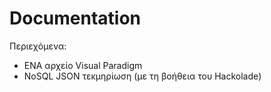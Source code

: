 # Documentation

Περιεχόμενα:

- ΕΝΑ αρχείο Visual Paradigm
- NoSQL JSON τεκμηρίωση (με τη βοήθεια του Hackolade)

